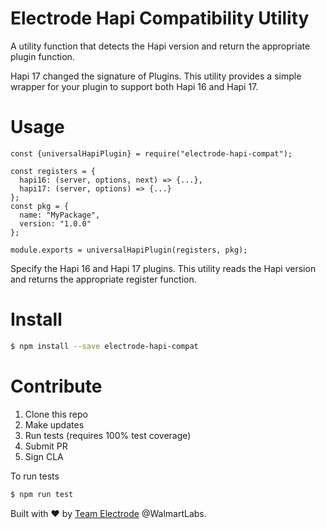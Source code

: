 # Electrode Hapi Compatibility Utility

A utility function that detects the Hapi version and return the appropriate plugin function.

Hapi 17 changed the signature of Plugins. This utility provides a simple wrapper for your plugin to support both Hapi 16 and Hapi 17.

# Usage

```
const {universalHapiPlugin} = require("electrode-hapi-compat");

const registers = {
  hapi16: (server, options, next) => {...},
  hapi17: (server, options) => {...}
};
const pkg = {
  name: "MyPackage",
  version: "1.0.0"
};

module.exports = universalHapiPlugin(registers, pkg);
```

Specify the Hapi 16 and Hapi 17 plugins. This utility reads the Hapi version and returns the appropriate register function.

# Install

```bash
$ npm install --save electrode-hapi-compat
```

# Contribute

1. Clone this repo
2. Make updates
3. Run tests (requires 100% test coverage)
4. Submit PR
5. Sign CLA

To run tests

```bash
$ npm run test
```

Built with :heart: by [Team Electrode](https://github.com/orgs/electrode-io/people) @WalmartLabs.

[hapi]: https://www.npmjs.com/package/hapi
